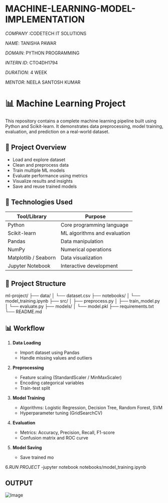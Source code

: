 # MACHINE-LEARNING-MODEL-IMPLEMENTATION 

*COMPANY* :CODETECH IT SOLUTIONS 

*NAME*: TANISHA PAWAR 

*DOMAIN*: PYTHON PROGRAMMING

*INTERN ID*: CTO4DH1794

*DURATION*: 4 WEEK

*MENTOR*: NEELA SANTOSH KUMAR

# 📊 Machine Learning Project

This repository contains a complete machine learning pipeline built using Python and Scikit-learn. It demonstrates data preprocessing, model training, evaluation, and prediction on a real-world dataset.

## 🚀 Project Overview

- Load and explore dataset
- Clean and preprocess data
- Train multiple ML models
- Evaluate performance using metrics
- Visualize results and insights
- Save and reuse trained models

## 🧰 Technologies Used

| Tool/Library      | Purpose                          |
|-------------------|----------------------------------|
| Python            | Core programming language        |
| Scikit-learn      | ML algorithms and evaluation     |
| Pandas            | Data manipulation                |
| NumPy             | Numerical operations             |
| Matplotlib / Seaborn | Data visualization           |
| Jupyter Notebook  | Interactive development          |

## 📁 Project Structure
ml-project/ ├── data/ │   └── dataset.csv ├── notebooks/ │   └── model_training.ipynb ├── src/ │   ├── preprocess.py │   ├── train_model.py │   └── evaluate.py ├── models/ │   └── model.pkl ├── requirements.txt └── README.md

## 📊 Workflow

1. **Data Loading**
   - Import dataset using Pandas
   - Handle missing values and outliers

2. **Preprocessing**
   - Feature scaling (StandardScaler / MinMaxScaler)
   - Encoding categorical variables
   - Train-test split

3. **Model Training**
   - Algorithms: Logistic Regression, Decision Tree, Random Forest, SVM
   - Hyperparameter tuning (GridSearchCV)

4. **Evaluation**
   - Metrics: Accuracy, Precision, Recall, F1-score
   - Confusion matrix and ROC curve

5. **Model Saving**
   - Save trained mo

6.*RUN PROJECT*
 -jupyter notebook notebooks/model_training.ipynb

 ## OUTPUT
![Image](https://github.com/user-attachments/assets/9863590a-c8b0-40e3-ba9f-3ee99bb33e02)
